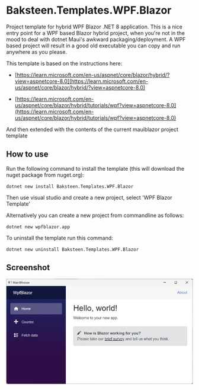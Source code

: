 # Baksteen.Templates.WPF.Blazor
Project template for hybrid WPF Blazor .NET 8 application. This is a nice entry point for a WPF based Blazor hybrid project, when you're not in the mood to deal with dotnet Maui's awkward packaging/deployment. A WPF based project will result in a good old executable you can copy and run anywhere as you please.

This template is based on the instructions here:

- [https://learn.microsoft.com/en-us/aspnet/core/blazor/hybrid/?view=aspnetcore-8.0](https://learn.microsoft.com/en-us/aspnet/core/blazor/hybrid/?view=aspnetcore-8.0)

- [https://learn.microsoft.com/en-us/aspnet/core/blazor/hybrid/tutorials/wpf?view=aspnetcore-8.0](https://learn.microsoft.com/en-us/aspnet/core/blazor/hybrid/tutorials/wpf?view=aspnetcore-8.0)

And then extended with the contents of the current mauiblazor project template

## How to use

Run the following command to install the template (this will download the nuget package from nuget.org):

    dotnet new install Baksteen.Templates.WPF.Blazor
    
Then use visual studio and create a new project, select 'WPF Blazor Template'

Alternatively you can create a new project from commandline as follows:

    dotnet new wpfblazor.app
  
To uninstall the template run this command:

    dotnet new uninstall Baksteen.Templates.WPF.Blazor

## Screenshot

![WPFBlazor hybrid app](https://github.com/jpmikkers/Baksteen.Templates.WPF.Blazor/blob/main/screenshot.png)
